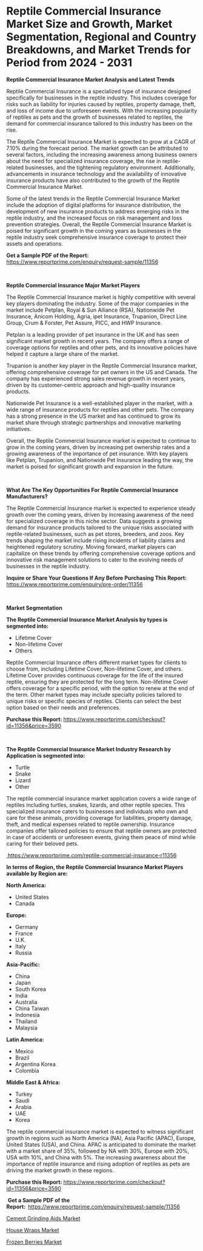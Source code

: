 <p><h1>Reptile Commercial Insurance Market Size and Growth, Market Segmentation, Regional and Country Breakdowns, and Market Trends for Period from 2024 -  2031</h1></p><p><strong>Reptile Commercial Insurance Market Analysis and Latest Trends</strong></p>
<p><p>Reptile Commercial Insurance is a specialized type of insurance designed specifically for businesses in the reptile industry. This includes coverage for risks such as liability for injuries caused by reptiles, property damage, theft, and loss of income due to unforeseen events. With the increasing popularity of reptiles as pets and the growth of businesses related to reptiles, the demand for commercial insurance tailored to this industry has been on the rise.</p><p>The Reptile Commercial Insurance Market is expected to grow at a CAGR of 7.10% during the forecast period. The market growth can be attributed to several factors, including the increasing awareness among business owners about the need for specialized insurance coverage, the rise in reptile-related businesses, and the tightening regulatory environment. Additionally, advancements in insurance technology and the availability of innovative insurance products have also contributed to the growth of the Reptile Commercial Insurance Market.</p><p>Some of the latest trends in the Reptile Commercial Insurance Market include the adoption of digital platforms for insurance distribution, the development of new insurance products to address emerging risks in the reptile industry, and the increased focus on risk management and loss prevention strategies. Overall, the Reptile Commercial Insurance Market is poised for significant growth in the coming years as businesses in the reptile industry seek comprehensive insurance coverage to protect their assets and operations.</p></p>
<p><strong>Get a Sample PDF of the Report:&nbsp;</strong> <a href="https://www.reportprime.com/enquiry/request-sample/11356">https://www.reportprime.com/enquiry/request-sample/11356</a></p>
<p>&nbsp;</p>
<p><strong>Reptile Commercial Insurance Major Market Players</strong></p>
<p><p>The Reptile Commercial Insurance market is highly competitive with several key players dominating the industry. Some of the major companies in the market include Petplan, Royal & Sun Alliance (RSA), Nationwide Pet Insurance, Anicom Holding, Agria, ipet Insurance, Trupanion, Direct Line Group, Crum & Forster, Pet Assure, PICC, and HWP Insurance.</p><p>Petplan is a leading provider of pet insurance in the UK and has seen significant market growth in recent years. The company offers a range of coverage options for reptiles and other pets, and its innovative policies have helped it capture a large share of the market.</p><p>Trupanion is another key player in the Reptile Commercial Insurance market, offering comprehensive coverage for pet owners in the US and Canada. The company has experienced strong sales revenue growth in recent years, driven by its customer-centric approach and high-quality insurance products.</p><p>Nationwide Pet Insurance is a well-established player in the market, with a wide range of insurance products for reptiles and other pets. The company has a strong presence in the US market and has continued to grow its market share through strategic partnerships and innovative marketing initiatives.</p><p>Overall, the Reptile Commercial Insurance market is expected to continue to grow in the coming years, driven by increasing pet ownership rates and a growing awareness of the importance of pet insurance. With key players like Petplan, Trupanion, and Nationwide Pet Insurance leading the way, the market is poised for significant growth and expansion in the future.</p></p>
<p>&nbsp;</p>
<p><strong>What Are The Key Opportunities For Reptile Commercial Insurance Manufacturers?</strong></p>
<p><p>The Reptile Commercial Insurance market is expected to experience steady growth over the coming years, driven by increasing awareness of the need for specialized coverage in this niche sector. Data suggests a growing demand for insurance products tailored to the unique risks associated with reptile-related businesses, such as pet stores, breeders, and zoos. Key trends shaping the market include rising incidents of liability claims and heightened regulatory scrutiny. Moving forward, market players can capitalize on these trends by offering comprehensive coverage options and innovative risk management solutions to cater to the evolving needs of businesses in the reptile industry.</p></p>
<p><strong>Inquire or Share Your Questions If Any Before Purchasing This Report:</strong> <a href="https://www.reportprime.com/enquiry/pre-order/11356">https://www.reportprime.com/enquiry/pre-order/11356</a></p>
<p>&nbsp;</p>
<p><strong>Market Segmentation</strong></p>
<p><strong>The Reptile Commercial Insurance Market Analysis by types is segmented into:</strong></p>
<p><ul><li>Lifetime Cover</li><li>Non-lifetime Cover</li><li>Others</li></ul></p>
<p><p>Reptile Commercial Insurance offers different market types for clients to choose from, including Lifetime Cover, Non-lifetime Cover, and others. Lifetime Cover provides continuous coverage for the life of the insured reptile, ensuring they are protected for the long term. Non-lifetime Cover offers coverage for a specific period, with the option to renew at the end of the term. Other market types may include specialty policies tailored to unique risks or specific species of reptiles. Clients can select the best option based on their needs and preferences.</p></p>
<p><strong>Purchase this Report:&nbsp;</strong><a href="https://www.reportprime.com/checkout?id=11356&price=3590">https://www.reportprime.com/checkout?id=11356&price=3590</a></p>
<p>&nbsp;</p>
<p><strong>The Reptile Commercial Insurance Market Industry Research by Application is segmented into:</strong></p>
<p><ul><li>Turtle</li><li>Snake</li><li>Lizard</li><li>Other</li></ul></p>
<p><p>The reptile commercial insurance market application covers a wide range of reptiles including turtles, snakes, lizards, and other reptile species. This specialized insurance caters to businesses and individuals who own and care for these animals, providing coverage for liabilities, property damage, theft, and medical expenses related to reptile ownership. Insurance companies offer tailored policies to ensure that reptile owners are protected in case of accidents or unforeseen events, giving them peace of mind while caring for their beloved pets.</p></p>
<p><a href="https://www.reportprime.com/reptile-commercial-insurance-r11356">&nbsp;https://www.reportprime.com/reptile-commercial-insurance-r11356</a></p>
<p><strong>In terms of Region, the Reptile Commercial Insurance Market Players available by Region are:</strong></p>
<p>
    <p> <strong> North America: </strong>
        <ul>
            <li>United States</li>
            <li>Canada</li>
        </ul>
        </p> 
    <p> <strong> Europe: </strong>
        <ul>
            <li>Germany</li>
            <li>France</li>
            <li>U.K.</li>
            <li>Italy</li>
            <li>Russia</li>
        </ul>
        </p> 
    <p> <strong> Asia-Pacific: </strong>
        <ul>
            <li>China</li>
            <li>Japan</li>
            <li>South Korea</li>
            <li>India</li>
            <li>Australia</li>
            <li>China Taiwan</li>
            <li>Indonesia</li>
            <li>Thailand</li>
            <li>Malaysia</li>
        </ul>
        </p> 
    <p> <strong> Latin America: </strong>
        <ul>
            <li>Mexico</li>
            <li>Brazil</li>
            <li>Argentina Korea</li>
            <li>Colombia</li>
        </ul>
        </p> 
    <p> <strong> Middle East & Africa: </strong>
        <ul>
            <li>Turkey</li>
            <li>Saudi</li>
            <li>Arabia</li>
            <li>UAE</li>
            <li>Korea</li>
        </ul>
    </p>
    </p>
<p><p>The reptile commercial insurance market is expected to witness significant growth in regions such as North America (NA), Asia Pacific (APAC), Europe, United States (USA), and China. APAC is anticipated to dominate the market with a market share of 35%, followed by NA with 30%, Europe with 20%, USA with 10%, and China with 5%. The increasing awareness about the importance of reptile insurance and rising adoption of reptiles as pets are driving the market growth in these regions.</p></p>
<p><strong>Purchase this Report: </strong><a href="https://www.reportprime.com/checkout?id=11356&price=3590">https://www.reportprime.com/checkout?id=11356&price=3590</a></p>
<p>&nbsp;<strong>Get a Sample PDF of the Report:&nbsp;&nbsp;</strong><a href="https://www.reportprime.com/enquiry/request-sample/11356">https://www.reportprime.com/enquiry/request-sample/11356</a></p>
<p><strong></strong></p>
<p><p><a href="https://www.linkedin.com/pulse/cement-grinding-aids-market-research-report-reveals-latest-trends-lupef?trackingId=Q9RXkvT%2FUmgVnhvfUOJnpA%3D%3D">Cement Grinding Aids Market</a></p><p><a href="https://www.linkedin.com/pulse/house-wraps-market-size-examines-its-scope-primary-focus-growth-v428f?trackingId=c%2F6g%2BisE%2B3p187amr3xp0w%3D%3D">House Wraps Market</a></p><p><a href="https://github.com/RickHolmes3/Market-Research-Report-List-4/blob/main/frozen-berries-market.md">Frozen Berries Market</a></p></p>